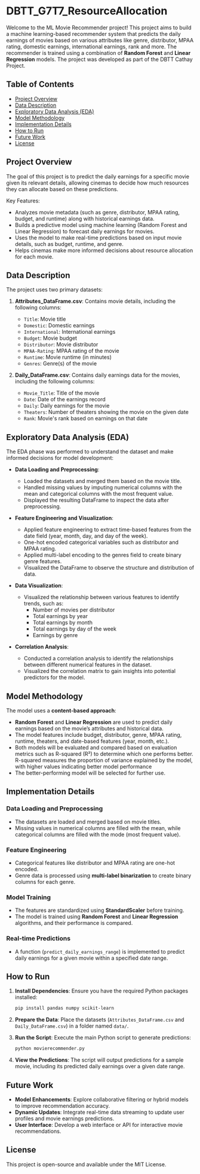 # DBTT_G7T7_ResourceAllocation

Welcome to the ML Movie Recommender project! This project aims to build a machine learning-based recommender system that predicts the daily earnings of movies based on various attributes like genre, distributor, MPAA rating, domestic earnings, international earnings, rank and more. The recommender is trained using a combination of **Random Forest** and **Linear Regression** models. The project was developed as part of the DBTT Cathay Project.

## Table of Contents

- [Project Overview](#project-overview)
- [Data Description](#data-description)
- [Exploratory Data Analysis (EDA)](#exploratory-data-analysis-eda)
- [Model Methodology](#model-methodology)
- [Implementation Details](#implementation-details)
- [How to Run](#how-to-run)
- [Future Work](#future-work)
- [License](#license)

## Project Overview

The goal of this project is to predict the daily earnings for a specific movie given its relevant details, allowing cinemas to decide how much resources they can allocate based on these predictions.

Key Features:
- Analyzes movie metadata (such as genre, distributor, MPAA rating, budget, and runtime) along with historical earnings data.
- Builds a predictive model using machine learning (Random Forest and Linear Regression) to forecast daily earnings for movies.
- Uses the model to make real-time predictions based on input movie details, such as budget, runtime, and genre.
- Helps cinemas make more informed decisions about resource allocation for each movie.

## Data Description

The project uses two primary datasets:

1. **Attributes_DataFrame.csv**: Contains movie details, including the following columns:
   - `Title`: Movie title
   - `Domestic`: Domestic earnings
   - `International`: International earnings
   - `Budget`: Movie budget
   - `Distributor`: Movie distributor
   - `MPAA-Rating`: MPAA rating of the movie
   - `Runtime`: Movie runtime (in minutes)
   - `Genres`: Genre(s) of the movie

2. **Daily_DataFrame.csv**: Contains daily earnings data for the movies, including the following columns:
   - `Movie_Title`: Title of the movie
   - `Date`: Date of the earnings record
   - `Daily`: Daily earnings for the movie
   - `Theaters`: Number of theaters showing the movie on the given date
   - `Rank`: Movie's rank based on earnings on that date

## Exploratory Data Analysis (EDA)

The EDA phase was performed to understand the dataset and make informed decisions for model development:

- **Data Loading and Preprocessing**:
  - Loaded the datasets and merged them based on the movie title.
  - Handled missing values by imputing numerical columns with the mean and categorical columns with the most frequent value.
  - Displayed the resulting DataFrame to inspect the data after preprocessing.

- **Feature Engineering and Visualization**:
  - Applied feature engineering to extract time-based features from the date field (year, month, day, and day of the week).
  - One-hot encoded categorical variables such as distributor and MPAA rating.
  - Applied multi-label encoding to the genres field to create binary genre features.
  - Visualized the DataFrame to observe the structure and distribution of data.

- **Data Visualization**:
  - Visualized the relationship between various features to identify trends, such as:
    - Number of movies per distributor
    - Total earnings by year
    - Total earnings by month
    - Total earnings by day of the week
    - Earnings by genre

- **Correlation Analysis**:
  - Conducted a correlation analysis to identify the relationships between different numerical features in the dataset.
  - Visualized the correlation matrix to gain insights into potential predictors for the model.

## Model Methodology

The model uses a **content-based approach**:

- **Random Forest** and **Linear Regression** are used to predict daily earnings based on the movie’s attributes and historical data.
- The model features include budget, distributor, genre, MPAA rating, runtime, theaters, and date-based features (year, month, etc.).
- Both models will be evaluated and compared based on evaluation metrics such as R-squared (R²) to determine which one performs better. R-squared measures the proportion of variance explained by the model, with higher values indicating better model performance
- The better-performing model will be selected for further use.

## Implementation Details

### Data Loading and Preprocessing

- The datasets are loaded and merged based on movie titles.
- Missing values in numerical columns are filled with the mean, while categorical columns are filled with the mode (most frequent value).
  
### Feature Engineering

- Categorical features like distributor and MPAA rating are one-hot encoded.
- Genre data is processed using **multi-label binarization** to create binary columns for each genre.

### Model Training

- The features are standardized using **StandardScaler** before training.
- The model is trained using **Random Forest** and **Linear Regression** algorithms, and their performance is compared.

### Real-time Predictions

- A function (`predict_daily_earnings_range`) is implemented to predict daily earnings for a given movie within a specified date range.

## How to Run

1. **Install Dependencies**: Ensure you have the required Python packages installed:

    ```bash
    pip install pandas numpy scikit-learn
    ```

2. **Prepare the Data**: Place the datasets (`Attributes_DataFrame.csv` and `Daily_DataFrame.csv`) in a folder named `data/`.

3. **Run the Script**: Execute the main Python script to generate predictions:

    ```bash
    python movierecommender.py
    ```

4. **View the Predictions**: The script will output predictions for a sample movie, including its predicted daily earnings over a given date range.

## Future Work

- **Model Enhancements**: Explore collaborative filtering or hybrid models to improve recommendation accuracy.
- **Dynamic Updates**: Integrate real-time data streaming to update user profiles and movie earnings predictions.
- **User Interface**: Develop a web interface or API for interactive movie recommendations.

## License

This project is open-source and available under the MIT License.

 
